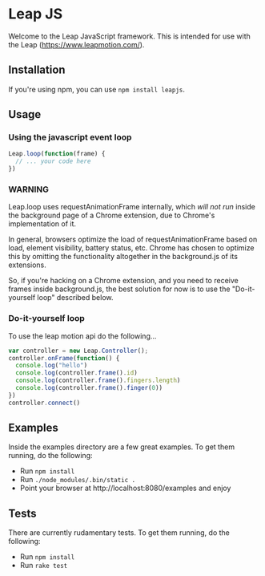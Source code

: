 # Leap JS

Welcome to the Leap JavaScript framework. This is intended for use with the Leap (https://www.leapmotion.com/).

## Installation



If you're using npm, you can use `npm install leapjs`.

## Usage

### Using the javascript event loop

```javascript
Leap.loop(function(frame) {
  // ... your code here
})
```

### WARNING

Leap.loop uses requestAnimationFrame internally, which *will not run* inside the
background page of a Chrome extension, due to Chrome's implementation of it.

In general, browsers optimize the load of requestAnimationFrame based on load, element visibility,
battery status, etc. Chrome has chosen to optimize this by omitting the functionality
altogether in the background.js of its extensions.

So, if you're hacking on a Chrome extension, and you need to receive frames inside background.js,
the best solution for now is to use the "Do-it-yourself loop" described below.

### Do-it-yourself loop

To use the leap motion api do the following...

```javascript
var controller = new Leap.Controller();
controller.onFrame(function() {
  console.log("hello")
  console.log(controller.frame().id)
  console.log(controller.frame().fingers.length)
  console.log(controller.frame().finger(0))
})
controller.connect()
```

## Examples

Inside the examples directory are a few great examples. To get them running, do the following:

* Run `npm install`
* Run `./node_modules/.bin/static .`
* Point your browser at http://localhost:8080/examples and enjoy

## Tests

There are currently rudamentary tests. To get them running, do the following:

* Run `npm install`
* Run `rake test`
